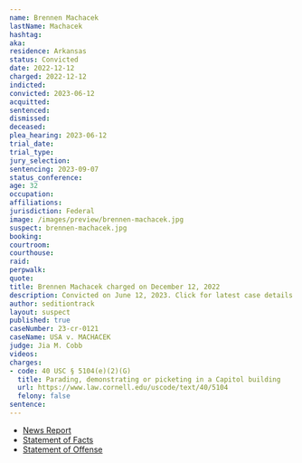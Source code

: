 ```yaml
---
name: Brennen Machacek
lastName: Machacek
hashtag:
aka:
residence: Arkansas
status: Convicted
date: 2022-12-12
charged: 2022-12-12
indicted:
convicted: 2023-06-12
acquitted:
sentenced:
dismissed:
deceased:
plea_hearing: 2023-06-12
trial_date:
trial_type:
jury_selection:
sentencing: 2023-09-07
status_conference:
age: 32
occupation:
affiliations:
jurisdiction: Federal
image: /images/preview/brennen-machacek.jpg
suspect: brennen-machacek.jpg
booking:
courtroom:
courthouse:
raid:
perpwalk:
quote:
title: Brennen Machacek charged on December 12, 2022
description: Convicted on June 12, 2023. Click for latest case details.
author: seditiontrack
layout: suspect
published: true
caseNumber: 23-cr-0121
caseName: USA v. MACHACEK
judge: Jia M. Cobb
videos:
charges:
- code: 40 USC § 5104(e)(2)(G)
  title: Parading, demonstrating or picketing in a Capitol building
  url: https://www.law.cornell.edu/uscode/text/40/5104
  felony: false
sentence:
---
```

- [News Report](https://www.4029tv.com/article/brennan-machacek-arrested-us-capitol/42299231)
- [Statement of Facts](https://storage.courtlistener.com/recap/gov.uscourts.dcd.250167/gov.uscourts.dcd.250167.1.1_5.pdf)
- [Statement of Offense](https://storage.courtlistener.com/recap/gov.uscourts.dcd.254008/gov.uscourts.dcd.254008.21.0.pdf)
